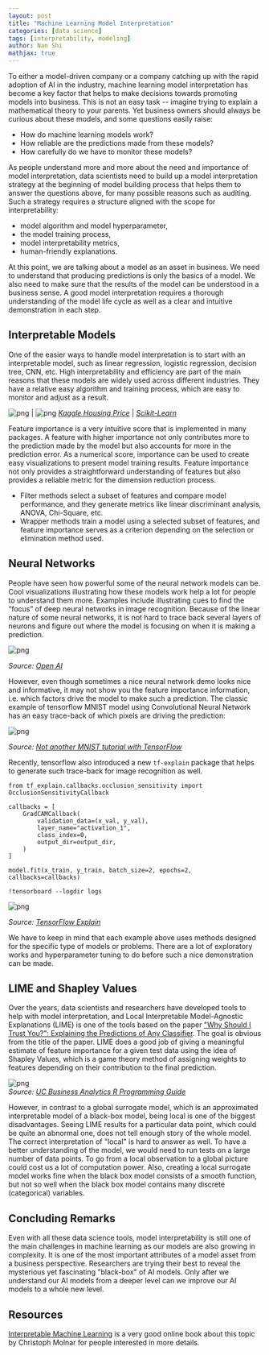 ```yaml
---
layout: post
title: "Machine Learning Model Interpretation"
categories: [data science]
tags: [interpretability, modeling]
author: Nan Shi
mathjax: true
---
```



To either a model-driven company or a company catching up with the rapid adoption of AI in the industry, machine learning model interpretation has become a key factor that helps to make decisions towards promoting models into business. This is not an easy task -- imagine trying to explain a mathematical theory to your parents. Yet business owners should always be curious about these models, and some questions easily raise:

- How do machine learning models work?
- How reliable are the predictions made from these models?
- How carefully do we have to monitor these models?

As people understand more and more about the need and importance of model interpretation, data scientists need to build up a model interpretation strategy at the beginning of model building process that helps them to answer the questions above, for many possible reasons such as auditing. Such a strategy requires a structure aligned with the scope for interpretability:

- model algorithm and model hyperparameter,
- the model training process,
- model interpretability metrics,
- human-friendly explanations.

At this point, we are talking about a model as an asset in business. We need to understand that producing predictions is only the basics of a model. We also need to make sure that the results of the model can be understood in a business sense. A good model interpretation requires a thorough understanding of the model life cycle as well as a clear and intuitive demonstration in each step.


## Interpretable Models

One of the easier ways to handle model interpretation is to start with an interpretable model, such as linear regression, logistic regression, decision tree, CNN, etc. High interpretability and efficiency are part of the main reasons that these models are widely used across different industries. They have a relative easy algorithm and training process, which are easy to monitor and adjust as a result. 

![png](/assets/posts/images/2019-8-15/pictures/Drop1.png) | ![png](/assets/posts/images/2019-8-15/pictures/sk-learn.png) 
 *[Kaggle Housing Price](https://www.kaggle.com/c/house-prices-advanced-regression-techniques)* | *[Scikit-Learn](https://scikit-learn.org/stable/auto_examples/ensemble/plot_forest_importances.html)*

Feature importance is a very intuitive score that is implemented in many packages. A feature with higher importance not only contributes more to the prediction made by the model but also accounts for more in the prediction error. As a numerical score, importance can be used to create easy visualizations to present model training results. Feature importance not only provides a straightforward understanding of features but also provides a reliable metric for the dimension reduction process.

- Filter methods select a subset of features and compare model performance, and they generate metrics like linear discriminant analysis, ANOVA, Chi-Square, etc.
- Wrapper methods train a model using a selected subset of features, and feature importance serves as a criterion depending on the selection or elimination method used.


## Neural Networks

People have seen how powerful some of the neural network models can be. Cool visualizations illustrating how these models work help a lot for people to understand them more. Examples include illustrating cues to find the “focus” of deep neural networks in image recognition. Because of the linear nature of some neural networks, it is not hard to trace back several layers of neurons and figure out where the model is focusing on when it is making a prediction.

![png](/assets/posts/images/2019-8-15/pictures/openAI.png) 

*Source: [Open AI](https://openai.com/blog/introducing-activation-atlases/)*

However, even though sometimes a nice neural network demo looks nice and informative, it may not show you the feature importance information, i.e. which factors drive the model to make such a prediction. The classic example of tensorflow MNIST model using Convolutional Neural Network has an easy trace-back of which pixels are driving the prediction:

![png](/assets/posts/images/2019-8-15/pictures/mnist.gif) 

*Source: [Not another MNIST tutorial with TensorFlow](https://www.oreilly.com/learning/not-another-mnist-tutorial-with-tensorflow)*

Recently, tensorflow also introduced a new `tf-explain` package that helps to generate such trace-back for image recognition as well.

```
from tf_explain.callbacks.occlusion_sensitivity import OcclusionSensitivityCallback

callbacks = [
    GradCAMCallback(
        validation_data=(x_val, y_val),
        layer_name="activation_1",
        class_index=0,
        output_dir=output_dir,
    )
]

model.fit(x_train, y_train, batch_size=2, epochs=2, callbacks=callbacks)

!tensorboard --logdir logs
```

![png](/assets/posts/images/2019-8-15/pictures/tf-explain.png)

*Source: [TensorFlow Explain](https://tf-explain.readthedocs.io)*

We have to keep in mind that each example above uses methods designed for the specific type of models or problems. There are a lot of exploratory works and hyperparameter tuning to do before such a nice demonstration can be made.


## LIME and Shapley Values

Over the years, data scientists and researchers have developed tools to help with model interpretation, and Local Interpretable Model-Agnostic Explanations (LIME) is one of the tools based on the paper ["Why Should I Trust You?": Explaining the Predictions of Any Classifier](https://arxiv.org/abs/1602.04938). The goal is obvious from the title of the paper. LIME does a good job of giving a meaningful estimate of feature importance for a given test data using the idea of Shapley Values, which is a game theory method of assigning weights to features depending on their contribution to the final prediction. 

![png](/assets/posts/images/2019-8-15/pictures/lime.png)  
*Source: [UC Business Analytics R Programming Guide ](https://uc-r.github.io/lime)*

However, in contrast to a global surrogate model, which is an approximated interpretable model of a black-box model, being local is one of the biggest disadvantages. Seeing LIME results for a particular data point, which could be quite an abnormal one, does not tell enough story of the whole model. The correct interpretation of "local" is hard to answer as well. To have a better understanding of the model, we would need to run tests on a large number of data points. To go from a local observation to a global picture could cost us a lot of computation power. Also, creating a local surrogate model works fine when the black box model consists of a smooth function, but not so well when the black box model contains many discrete (categorical) variables.


## Concluding Remarks

Even with all these data science tools, model interpretability is still one of the main challenges in machine learning as our models are also growing in complexity. It is one of the most important attributes of a model asset from a business perspective. Researchers are trying their best to reveal the mysterious yet fascinating "black-box" of AI models. Only after we understand our AI models from a deeper level can we improve our AI models to a whole new level.


## Resources

[Interpretable Machine Learning](https://christophm.github.io/interpretable-ml-book/) is a very good online book about this topic by Christoph Molnar for people interested in more details.
